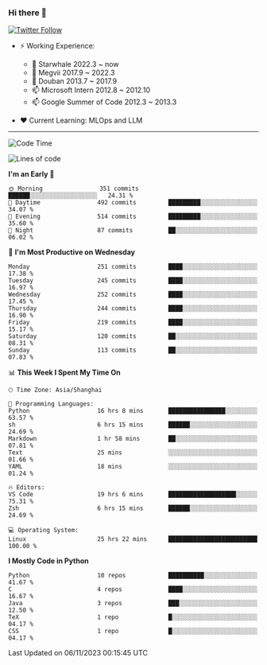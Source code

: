 ### Hi there 👋

[![Twitter Follow](https://img.shields.io/twitter/follow/tianweidut?style=social)](https://twitter.com/tianweidut)

- ⚡ Working Experience:
  - 🔭 Starwhale 2022.3 ~ now
  - 🌱 Megvii 2017.9 ~ 2022.3
  - 🌱 Douban 2013.7 ~ 2017.9
  - 📫 Microsoft Intern 2012.8 ~ 2012.10
  - 📫 Google Summer of Code 2012.3 ~ 2013.3

- ❤️ Current Learning: MLOps and LLM

---
<!--START_SECTION:waka-->
![Code Time](http://img.shields.io/badge/Code%20Time-4%2C649%20hrs%2012%20mins-blue)

![Lines of code](https://img.shields.io/badge/From%20Hello%20World%20I%27ve%20Written-1.2%20million%20lines%20of%20code-blue)

**I'm an Early 🐤** 

```text
🌞 Morning                351 commits         ██████░░░░░░░░░░░░░░░░░░░   24.31 % 
🌆 Daytime                492 commits         █████████░░░░░░░░░░░░░░░░   34.07 % 
🌃 Evening                514 commits         █████████░░░░░░░░░░░░░░░░   35.60 % 
🌙 Night                  87 commits          ██░░░░░░░░░░░░░░░░░░░░░░░   06.02 % 
```
📅 **I'm Most Productive on Wednesday** 

```text
Monday                   251 commits         ████░░░░░░░░░░░░░░░░░░░░░   17.38 % 
Tuesday                  245 commits         ████░░░░░░░░░░░░░░░░░░░░░   16.97 % 
Wednesday                252 commits         ████░░░░░░░░░░░░░░░░░░░░░   17.45 % 
Thursday                 244 commits         ████░░░░░░░░░░░░░░░░░░░░░   16.90 % 
Friday                   219 commits         ████░░░░░░░░░░░░░░░░░░░░░   15.17 % 
Saturday                 120 commits         ██░░░░░░░░░░░░░░░░░░░░░░░   08.31 % 
Sunday                   113 commits         ██░░░░░░░░░░░░░░░░░░░░░░░   07.83 % 
```


📊 **This Week I Spent My Time On** 

```text
🕑︎ Time Zone: Asia/Shanghai

💬 Programming Languages: 
Python                   16 hrs 8 mins       ████████████████░░░░░░░░░   63.57 % 
sh                       6 hrs 15 mins       ██████░░░░░░░░░░░░░░░░░░░   24.69 % 
Markdown                 1 hr 58 mins        ██░░░░░░░░░░░░░░░░░░░░░░░   07.81 % 
Text                     25 mins             ░░░░░░░░░░░░░░░░░░░░░░░░░   01.66 % 
YAML                     18 mins             ░░░░░░░░░░░░░░░░░░░░░░░░░   01.24 % 

🔥 Editors: 
VS Code                  19 hrs 6 mins       ███████████████████░░░░░░   75.31 % 
Zsh                      6 hrs 15 mins       ██████░░░░░░░░░░░░░░░░░░░   24.69 % 

💻 Operating System: 
Linux                    25 hrs 22 mins      █████████████████████████   100.00 % 
```

**I Mostly Code in Python** 

```text
Python                   10 repos            ██████████░░░░░░░░░░░░░░░   41.67 % 
C                        4 repos             ████░░░░░░░░░░░░░░░░░░░░░   16.67 % 
Java                     3 repos             ███░░░░░░░░░░░░░░░░░░░░░░   12.50 % 
TeX                      1 repo              █░░░░░░░░░░░░░░░░░░░░░░░░   04.17 % 
CSS                      1 repo              █░░░░░░░░░░░░░░░░░░░░░░░░   04.17 % 
```




 Last Updated on 06/11/2023 00:15:45 UTC
<!--END_SECTION:waka-->
